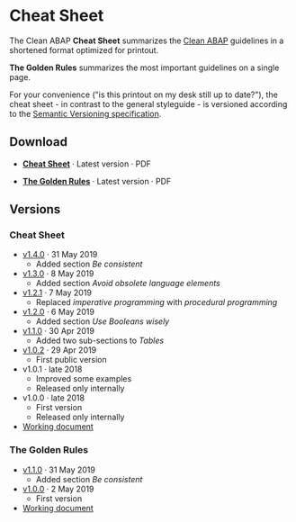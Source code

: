 # Cheat Sheet

The Clean ABAP **Cheat Sheet** summarizes the [Clean ABAP](../CleanABAP.md)
guidelines in a shortened format optimized for printout.

**The Golden Rules** summarizes the most important guidelines
on a single page.

For your convenience ("is this printout on my desk still up to date?"),
the cheat sheet - in contrast to the general styleguide -
is versioned according to the [Semantic Versioning specification](https://semver.org/).

## Download

- [**Cheat Sheet**](CleanABAPCheatSheetV1.3.0.pdf)&nbsp;·&nbsp;Latest version&nbsp;·&nbsp;PDF

- [**The Golden Rules**](CleanABAPTheGoldenRulesV1.0.0.pdf)&nbsp;·&nbsp;Latest version&nbsp;·&nbsp;PDF

## Versions

### Cheat Sheet

- [v1.4.0](CleanABAPCheatSheetV1.4.0.pdf)&nbsp;·&nbsp;31 May 2019
  - Added section _Be consistent_
- [v1.3.0](CleanABAPCheatSheetV1.3.0.pdf)&nbsp;·&nbsp;8 May 2019
  - Added section _Avoid obsolete language elements_
- [v1.2.1](CleanABAPCheatSheetV1.2.1.pdf)&nbsp;·&nbsp;7 May 2019
  - Replaced _imperative programming_ with _procedural programming_
- [v1.2.0](CleanABAPCheatSheetV1.2.0.pdf)&nbsp;·&nbsp;6 May 2019
  - Added section _Use Booleans wisely_
- [v1.1.0](CleanABAPCheatSheetV1.1.0.pdf)&nbsp;·&nbsp;30 Apr 2019
  - Added two sub-sections to _Tables_
- [v1.0.2](CleanABAPCheatSheetV1.0.2.pdf)&nbsp;·&nbsp;29 Apr 2019
  - First public version
- v1.0.1&nbsp;·&nbsp;late 2018
  - Improved some examples
  - Released only internally
- v1.0.0&nbsp;·&nbsp;late 2018
  - First version
  - Released only internally
- [Working document](CleanABAPCheatSheet.docx)

### The Golden Rules

- [v1.1.0](CleanABAPTheGoldenRulesV1.1.0.pdf)&nbsp;·&nbsp;31 May 2019
  - Added section _Be consistent_
- [v1.0.0](CleanABAPTheGoldenRulesV1.0.0.pdf)&nbsp;·&nbsp;2 May 2019
  - First version
- [Working document](CleanABAPTheGoldenRules.docx)